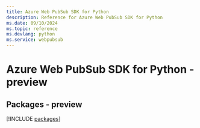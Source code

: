 ```yaml
---
title: Azure Web PubSub SDK for Python
description: Reference for Azure Web PubSub SDK for Python
ms.date: 09/10/2024
ms.topic: reference
ms.devlang: python
ms.service: webpubsub
---
```

# Azure Web PubSub SDK for Python - preview
## Packages - preview
[!INCLUDE [packages](web-pubsub-index.md)]
